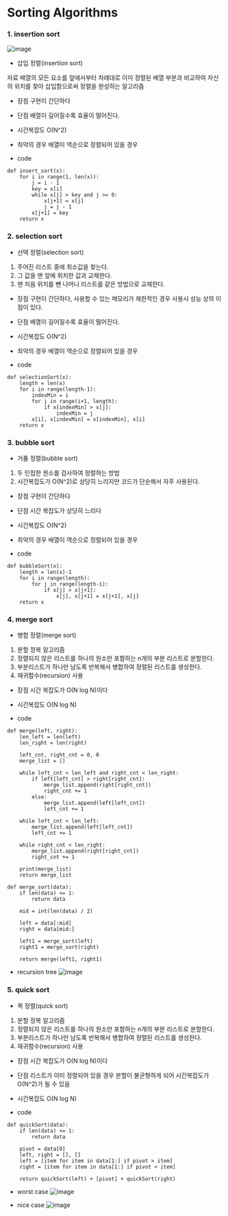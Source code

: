 Sorting Algorithms
==================

### 1. insertion sort

![image](https://user-images.githubusercontent.com/94096054/144355878-cbdba51b-ee39-4bc4-b81b-5e9fceac063b.png)

- 삽입 정렬(insertion sort)

자료 배열의 모든 요소를 앞에서부터 차례대로 이미 정렬된 배열 부분과 비교하여 자신의 위치를 찾아 삽입함으로써 정렬을 완성하는 알고리즘

+ 장점
구현이 간단하다

+ 단점
배열이 길어질수록 효율이 떨어진다.

+ 시간복잡도
O(N^2)

- 최악의 경우
배열이 역순으로 정렬되어 있을 경우

+ code
```
def insert_sort(x):
	for i in range(1, len(x)):
		j = i - 1
		key = x[i]
		while x[j] > key and j >= 0:
			x[j+1] = x[j]
			j = j - 1
		x[j+1] = key
	return x
```

### 2. selection sort

- 선택 정렬(selection sort)

1. 주어진 리스트 중에 최소값을 찾는다.
2. 그 값을 맨 앞에 위치한 값과 교체한다.
3. 맨 처음 위치를 뺀 나머니 리스트를 같은 방법으로 교체한다.

+ 장점
구현이 간단하다, 사용할 수 있는 메모리가 제한적인 경우 사용시 성능 상의 이점이 있다.

+ 단점
배열이 길어질수록 효율이 떨어진다.

+ 시간복잡도
O(N^2)

- 최악의 경우
배열이 역순으로 정렬되어 있을 경우

+ code
```
def selectionSort(x):
	length = len(x)
	for i in range(length-1):
	    indexMin = i
		for j in range(i+1, length):
			if x[indexMin] > x[j]:
				indexMin = j
		x[i], x[indexMin] = x[indexMin], x[i]
	return x
```



### 3. bubble sort

- 거품 정렬(bubble sort)

1. 두 인접한 원소를 검사하여 정렬하는 방법
2. 시간복잡도가 O(N^2)로 상당히 느리지만 코드가 단순해서 자주 사용된다.

+ 장점
구현이 간단하다 

+ 단점
시간 복잡도가 상당히 느리다

+ 시간복잡도
O(N^2)

- 최악의 경우
배열이 역순으로 정렬되어 있을 경우

+ code
```
def bubbleSort(x):
	length = len(x)-1
	for i in range(length):
		for j in range(length-i):
			if x[j] > x[j+1]:
				x[j], x[j+1] = x[j+1], x[j]
	return x
```




### 4. merge sort

- 병합 정렬(merge sort)

1. 분할 정복 알고리즘
2. 정렬되지 않은 리스트를 하나의 원소만 포함하는 n개의 부분 리스트로 분할한다.
3. 부분리스트가 하나만 남도록 반복해서 병합하여 정렬된 리스트를 생성한다.
4. 재귀함수(recursion) 사용


+ 장점
시간 복잡도가 O(N log N)이다


+ 시간복잡도
O(N log N)

+ code
```
def merge(left, right):
    len_left = len(left)
    len_right = len(right)

    left_cnt, right_cnt = 0, 0
    merge_list = []

    while left_cnt < len_left and right_cnt < len_right:
        if left[left_cnt] > right[right_cnt]:
            merge_list.append(right[right_cnt])
            right_cnt += 1
        else:
            merge_list.append(left[left_cnt])
            left_cnt += 1

    while left_cnt < len_left:
        merge_list.append(left[left_cnt])
        left_cnt += 1

    while right_cnt < len_right:
        merge_list.append(right[right_cnt])
        right_cnt += 1

    print(merge_list)
    return merge_list

def merge_sort(data):
    if len(data) <= 1:
        return data

    mid = int(len(data) / 2)

    left = data[:mid]
    right = data[mid:]

    left1 = merge_sort(left)
    right1 = merge_sort(right)

    return merge(left1, right1)
```

+ recursion tree
![image](https://user-images.githubusercontent.com/94096054/144385116-7ead8c97-dd43-475e-ad1d-81b946a81657.png)




### 5. quick sort

- 퀵 정렬(quick sort)

1. 분할 정복 알고리즘
2. 정렬되지 않은 리스트를 하나의 원소만 포함하는 n개의 부분 리스트로 분할한다.
3. 부분리스트가 하나만 남도록 반복해서 병합하여 정렬된 리스트를 생성한다.
4. 재귀함수(recursion) 사용

+ 장점
시간 복잡도가 O(N log N)이다

+ 단점
리스트가 이미 정렬되어 있을 경우 분할이 불균형하게 되어 시간복잡도가 O(N^2)가 될 수 있음

+ 시간복잡도
O(N log N)



+ code
```
def quickSort(data):
    if len(data) <= 1:
        return data

    pivot = data[0]
    left, right = [], []
    left = [item for item in data[1:] if pivot > item]
    right = [item for item in data[1:] if pivot < item]

    return quickSort(left) + [pivot] + quickSort(right)
```

+ worst case
![image](https://user-images.githubusercontent.com/94096054/144385696-e0fa8353-23d3-4b13-8b4d-96f343e805cc.png)

+ nice case
![image](https://user-images.githubusercontent.com/94096054/144385751-a8fc9736-5575-44f3-a823-40dacd3f71c9.png)


